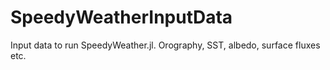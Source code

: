 # SpeedyWeatherInputData
Input data to run SpeedyWeather.jl. Orography, SST, albedo, surface fluxes etc.
